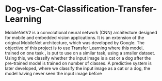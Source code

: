 # Dog-vs-Cat-Classification-Transfer-Learning
MobileNetV2 is a convolutional neural network (CNN) architecture designed for mobile and embedded vision applications. It is an extension of the original MobileNet architecture, which was developed by Google. 
The objective of this project is to use Transfer Learning where this model, trained on one task , is put to use on a similar task, using a smaller dataset.
Using this, we classify whether the input image is a cat or a dog after the pre-trained model is trained on number of classes.
A predictive system is later developed, where we classify the input image as a cat or a dog, the model having never seen the input image before
